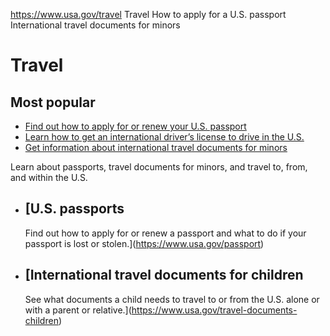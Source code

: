 

https://www.usa.gov/travel
Travel
How to apply for a U.S. passport
International travel documents for minors

Travel
======

Most popular
------------

* [Find out how to apply for or renew your U.S. passport](https://www.usa.gov/passport)
* [Learn how to get an international driver’s license to drive in the U.S.](https://www.usa.gov/non-citizen-driving)
* [Get information about international travel documents for minors](https://www.usa.gov/travel-documents-children)

Learn about passports, travel documents for minors, and travel to, from, and within the U.S.

* [U.S. passports
  --------------

  Find out how to apply for or renew a passport and what to do if your passport is lost or stolen.](https://www.usa.gov/passport)
* [International travel documents for children
  -------------------------------------------

  See what documents a child needs to travel to or from the U.S. alone or with a parent or relative.](https://www.usa.gov/travel-documents-children)
